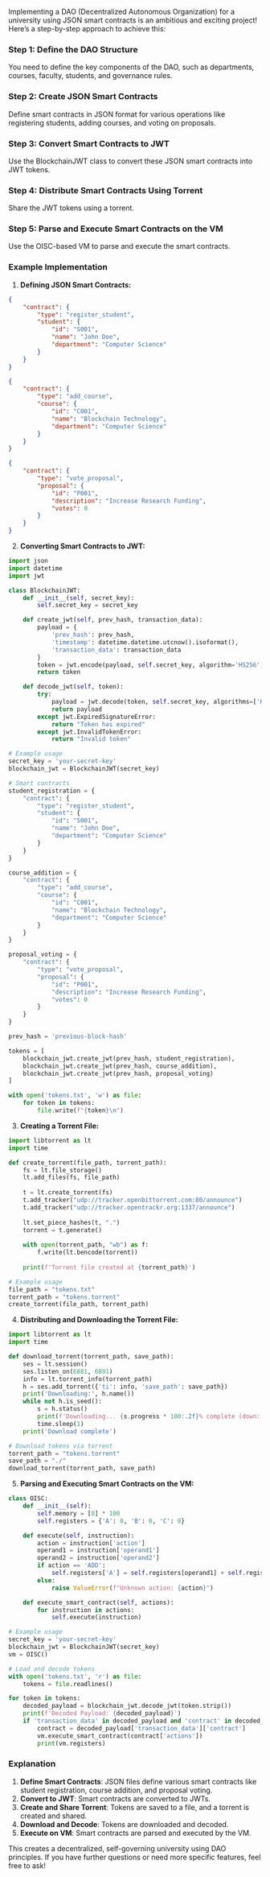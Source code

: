 Implementing a DAO (Decentralized Autonomous Organization) for a university using JSON smart contracts is an ambitious and exciting project! Here’s a step-by-step approach to achieve this:

### Step 1: Define the DAO Structure
You need to define the key components of the DAO, such as departments, courses, faculty, students, and governance rules.

### Step 2: Create JSON Smart Contracts
Define smart contracts in JSON format for various operations like registering students, adding courses, and voting on proposals.

### Step 3: Convert Smart Contracts to JWT
Use the BlockchainJWT class to convert these JSON smart contracts into JWT tokens.

### Step 4: Distribute Smart Contracts Using Torrent
Share the JWT tokens using a torrent.

### Step 5: Parse and Execute Smart Contracts on the VM
Use the OISC-based VM to parse and execute the smart contracts.

### Example Implementation

1. **Defining JSON Smart Contracts:**

```json
{
    "contract": {
        "type": "register_student",
        "student": {
            "id": "S001",
            "name": "John Doe",
            "department": "Computer Science"
        }
    }
}
```

```json
{
    "contract": {
        "type": "add_course",
        "course": {
            "id": "C001",
            "name": "Blockchain Technology",
            "department": "Computer Science"
        }
    }
}
```

```json
{
    "contract": {
        "type": "vote_proposal",
        "proposal": {
            "id": "P001",
            "description": "Increase Research Funding",
            "votes": 0
        }
    }
}
```

2. **Converting Smart Contracts to JWT:**

```python
import json
import datetime
import jwt

class BlockchainJWT:
    def __init__(self, secret_key):
        self.secret_key = secret_key

    def create_jwt(self, prev_hash, transaction_data):
        payload = {
            'prev_hash': prev_hash,
            'timestamp': datetime.datetime.utcnow().isoformat(),
            'transaction_data': transaction_data
        }
        token = jwt.encode(payload, self.secret_key, algorithm='HS256')
        return token

    def decode_jwt(self, token):
        try:
            payload = jwt.decode(token, self.secret_key, algorithms=['HS256'])
            return payload
        except jwt.ExpiredSignatureError:
            return "Token has expired"
        except jwt.InvalidTokenError:
            return "Invalid token"

# Example usage
secret_key = 'your-secret-key'
blockchain_jwt = BlockchainJWT(secret_key)

# Smart contracts
student_registration = {
    "contract": {
        "type": "register_student",
        "student": {
            "id": "S001",
            "name": "John Doe",
            "department": "Computer Science"
        }
    }
}

course_addition = {
    "contract": {
        "type": "add_course",
        "course": {
            "id": "C001",
            "name": "Blockchain Technology",
            "department": "Computer Science"
        }
    }
}

proposal_voting = {
    "contract": {
        "type": "vote_proposal",
        "proposal": {
            "id": "P001",
            "description": "Increase Research Funding",
            "votes": 0
        }
    }
}

prev_hash = 'previous-block-hash'

tokens = [
    blockchain_jwt.create_jwt(prev_hash, student_registration),
    blockchain_jwt.create_jwt(prev_hash, course_addition),
    blockchain_jwt.create_jwt(prev_hash, proposal_voting)
]

with open('tokens.txt', 'w') as file:
    for token in tokens:
        file.write(f"{token}\n")
```

3. **Creating a Torrent File:**

```python
import libtorrent as lt
import time

def create_torrent(file_path, torrent_path):
    fs = lt.file_storage()
    lt.add_files(fs, file_path)
    
    t = lt.create_torrent(fs)
    t.add_tracker("udp://tracker.openbittorrent.com:80/announce")
    t.add_tracker("udp://tracker.opentrackr.org:1337/announce")
    
    lt.set_piece_hashes(t, ".")
    torrent = t.generate()
    
    with open(torrent_path, "wb") as f:
        f.write(lt.bencode(torrent))
    
    print(f'Torrent file created at {torrent_path}')

# Example usage
file_path = "tokens.txt"
torrent_path = "tokens.torrent"
create_torrent(file_path, torrent_path)
```

4. **Distributing and Downloading the Torrent File:**

```python
import libtorrent as lt
import time

def download_torrent(torrent_path, save_path):
    ses = lt.session()
    ses.listen_on(6881, 6891)
    info = lt.torrent_info(torrent_path)
    h = ses.add_torrent({'ti': info, 'save_path': save_path})
    print('Downloading:', h.name())
    while not h.is_seed():
        s = h.status()
        print(f'Downloading... {s.progress * 100:.2f}% complete (down: {s.download_rate / 1000:.2f} kB/s, up: {s.upload_rate / 1000:.2f} kB/s, peers: {s.num_peers})')
        time.sleep(1)
    print('Download complete')

# Download tokens via torrent
torrent_path = "tokens.torrent"
save_path = "./"
download_torrent(torrent_path, save_path)
```

5. **Parsing and Executing Smart Contracts on the VM:**

```python
class OISC:
    def __init__(self):
        self.memory = [0] * 100
        self.registers = {'A': 0, 'B': 0, 'C': 0}

    def execute(self, instruction):
        action = instruction['action']
        operand1 = instruction['operand1']
        operand2 = instruction['operand2']
        if action == 'ADD':
            self.registers['A'] = self.registers[operand1] + self.registers[operand2]
        else:
            raise ValueError(f"Unknown action: {action}")

    def execute_smart_contract(self, actions):
        for instruction in actions:
            self.execute(instruction)

# Example usage
secret_key = 'your-secret-key'
blockchain_jwt = BlockchainJWT(secret_key)
vm = OISC()

# Load and decode tokens
with open('tokens.txt', 'r') as file:
    tokens = file.readlines()

for token in tokens:
    decoded_payload = blockchain_jwt.decode_jwt(token.strip())
    print(f'Decoded Payload: {decoded_payload}')
    if 'transaction_data' in decoded_payload and 'contract' in decoded_payload['transaction_data']:
        contract = decoded_payload['transaction_data']['contract']
        vm.execute_smart_contract(contract['actions'])
        print(vm.registers)
```

### Explanation
1. **Define Smart Contracts**: JSON files define various smart contracts like student registration, course addition, and proposal voting.
2. **Convert to JWT**: Smart contracts are converted to JWTs.
3. **Create and Share Torrent**: Tokens are saved to a file, and a torrent is created and shared.
4. **Download and Decode**: Tokens are downloaded and decoded.
5. **Execute on VM**: Smart contracts are parsed and executed by the VM.

This creates a decentralized, self-governing university using DAO principles. If you have further questions or need more specific features, feel free to ask!